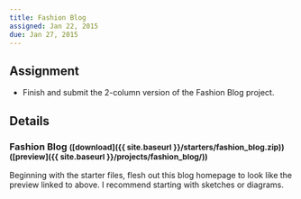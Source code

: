 ```yaml
---
title: Fashion Blog
assigned: Jan 22, 2015
due: Jan 27, 2015
---
```


Assignment
----------

* Finish and submit the 2-column version of the Fashion Blog project.


Details
-------

### Fashion Blog <small>([download]({{ site.baseurl }}/starters/fashion_blog.zip)) ([preview]({{ site.baseurl }}/projects/fashion_blog/))</small>

Beginning with the starter files, flesh out this blog homepage to look like the preview linked to above. I recommend starting with sketches or diagrams.

